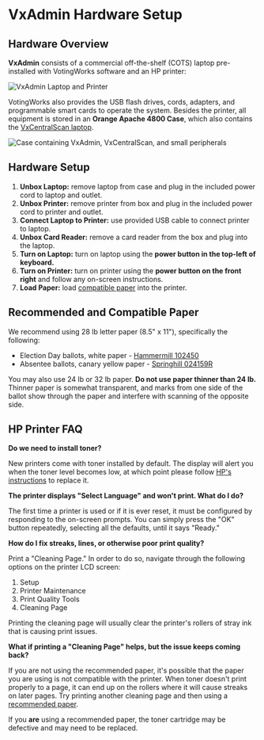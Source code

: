 # VxAdmin Hardware Setup

## Hardware Overview

**VxAdmin** consists of a commercial off-the-shelf (COTS) laptop pre-installed with VotingWorks software and an HP printer:

![VxAdmin Laptop and Printer](../.gitbook/assets/election\_manager\_2.jpg)

VotingWorks also provides the USB flash drives, cords, adapters, and programmable smart cards to operate the system. Besides the printer, all equipment is stored in an **Orange Apache 4800 Case**, which also contains the [VxCentralScan laptop](vxcentralscan-hardware-setup.md).

![Case containing VxAdmin, VxCentralScan, and small peripherals](<../.gitbook/assets/image (16).png>)

## Hardware Setup

1. **Unbox Laptop:** remove laptop from case and plug in the included power cord to laptop and outlet.
2. **Unbox Printer:** remove printer from box and plug in the included power cord to printer and outlet.
3. **Connect Laptop to Printer:** use provided USB cable to connect printer to laptop.
4. **Unbox Card Reader:** remove a card reader from the box and plug into the laptop.
5. **Turn on Laptop:** turn on laptop using the **power button in the top-left of keyboard.**
6. **Turn on Printer:** turn on printer using the **power button on the front right** and follow any on-screen instructions.
7. **Load Paper:** load [compatible paper](vxadmin-hardware-setup.md#recommended-and-compatible-paper) into the printer.

## Recommended and Compatible Paper

We recommend using 28 lb letter paper (8.5" x 11"), specifically the following:

* Election Day ballots, white paper - [Hammermill 102450](https://www.amazon.com/Hammermill-Premium-Letter-Bright-102450C/dp/B00006IDP3/)
* Absentee ballots, canary yellow paper - [Springhill 024159R](https://www.amazon.com/gp/product/B06WW39DGN/)

You may also use 24 lb or 32 lb paper. **Do not use paper thinner than 24 lb.** Thinner paper is somewhat transparent, and marks from one side of the ballot show through the paper and interfere with scanning of the opposite side.

## HP Printer FAQ

**Do we need to install toner?**

New printers come with toner installed by default. The display will alert you when the toner level becomes low, at which point please follow [HP's instructions](https://support.hp.com/us-en/document/c06392751) to replace it.

**The printer displays "Select Language" and won't print. What do I do?**

The first time a printer is used or if it is ever reset, it must be configured by responding to the on-screen prompts. You can simply press the "OK" button repeatedly, selecting all the defaults, until it says "Ready."

**How do I fix streaks, lines, or otherwise poor print quality?**

Print a "Cleaning Page." In order to do so, navigate through the following options on the printer LCD screen:

1. Setup
2. Printer Maintenance
3. Print Quality Tools
4. Cleaning Page

Printing the cleaning page will usually clear the printer's rollers of stray ink that is causing print issues.&#x20;

**What if printing a "Cleaning Page" helps, but the issue keeps coming back?**

If you are not using the recommended paper, it's possible that the paper you are using is not compatible with the printer. When toner doesn't print properly to a page, it can end up on the rollers where it will cause streaks on later pages. Try printing another cleaning page and then using a [recommended paper](vxadmin-hardware-setup.md#recommended-and-compatible-paper).

If you **are** using a recommended paper, the toner cartridge may be defective and may need to be replaced.

